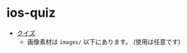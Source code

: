 # ios-quiz

* [クイズ](https://judicious-pajama-5ed.notion.site/for-iOS-1ee14cb2b31f48c7a096e990d1eb8b72)
  * 画像素材は `images/` 以下にあります。 (使用は任意です)
